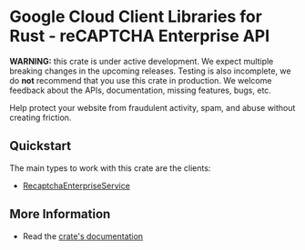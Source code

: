 # Google Cloud Client Libraries for Rust - reCAPTCHA Enterprise API

<!-- Code generated by sidekick. DO NOT EDIT. -->

**WARNING:** this crate is under active development. We expect multiple breaking
changes in the upcoming releases. Testing is also incomplete, we do **not**
recommend that you use this crate in production. We welcome feedback about the
APIs, documentation, missing features, bugs, etc.

Help protect your website from fraudulent activity, spam, and abuse without
creating friction.

## Quickstart

The main types to work with this crate are the clients:

* [RecaptchaEnterpriseService]

## More Information

* Read the [crate's documentation](https://docs.rs/google-cloud-recaptchaenterprise-v1/latest/google-cloud-recaptchaenterprise-v1)

[RecaptchaEnterpriseService]: https://docs.rs/google-cloud-recaptchaenterprise-v1/latest/google_cloud_recaptchaenterprise_v1/client/struct.RecaptchaEnterpriseService.html
